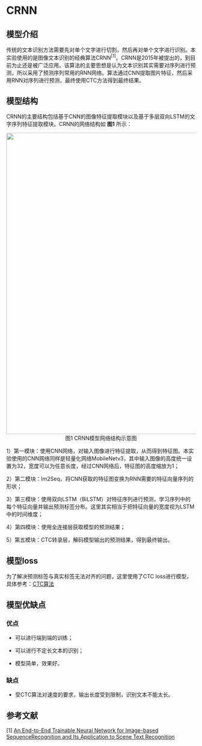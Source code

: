 # CRNN

## 模型介绍

传统的文本识别方法需要先对单个文字进行切割，然后再对单个文字进行识别。本实验使用的是图像文本识别的经典算法CRNN<sup>[1]</sup>。CRNN是2015年被提出的，到目前为止还是被广泛应用。该算法的主要思想是认为文本识别其实需要对序列进行预测，所以采用了预测序列常用的RNN网络。算法通过CNN提取图片特征，然后采用RNN对序列进行预测，最终使用CTC方法得到最终结果。

## 模型结构

CRNN的主要结构包括基于CNN的图像特征提取模块以及基于多层双向LSTM的文字序列特征提取模块。CRNN的网络结构如 **图1** 所示：
<center><img src="https://ai-studio-static-online.cdn.bcebos.com/126064845eb3454d9b11774bf2ea6c365465006f2ae94fcb8cf0ecaa7540d18e" width = "800"></center>
<center>图1 CRNN模型网络结构示意图</center>

1）第一模块：使用CNN网络，对输入图像进行特征提取，从而得到特征图。本实验使用的CNN网络同样是轻量化网络MobileNetv3，其中输入图像的高度统一设置为32，宽度可以为任意长度，经过CNN网络后，特征图的高度缩放为1；

2）第二模块：Im2Seq，将CNN获取的特征图变换为RNN需要的特征向量序列的形状；

3）第三模块：使用双向LSTM（BiLSTM）对特征序列进行预测，学习序列中的每个特征向量并输出预测标签分布。这里其实相当于把特征向量的宽度视为LSTM中的时间维度；

4）第四模块：使用全连接层获取模型的预测结果；

5）第五模块：CTC转录层，解码模型输出的预测结果，得到最终输出。

## 模型loss

为了解决预测标签与真实标签无法对齐的问题，这里使用了CTC loss进行模型，具体参考：[CTC算法](https://paddlepedia.readthedocs.io/en/latest/tutorials/deep_learning/loss_functions/CTC.html)

## 模型优缺点

### 优点

* 可以进行端到端的训练；

* 可以进行不定长文本的识别；

* 模型简单，效果好。

### 缺点

* 受CTC算法对速度的要求，输出长度受到限制，识别文本不能太长。

## 参考文献

[1] [An End-to-End Trainable Neural Network for Image-based SequenceRecognition and Its Application to Scene Text Recognition](https://arxiv.org/pdf/1507.05717v1.pdf)

